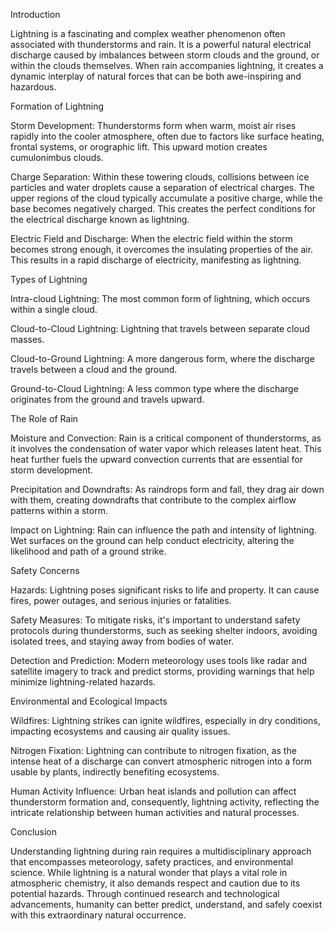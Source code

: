 Introduction

Lightning is a fascinating and complex weather phenomenon often associated with thunderstorms and rain. It is a powerful natural electrical discharge caused by imbalances between storm clouds and the ground, or within the clouds themselves. When rain accompanies lightning, it creates a dynamic interplay of natural forces that can be both awe-inspiring and hazardous.

Formation of Lightning

Storm Development: Thunderstorms form when warm, moist air rises rapidly into the cooler atmosphere, often due to factors like surface heating, frontal systems, or orographic lift. This upward motion creates cumulonimbus clouds.

Charge Separation: Within these towering clouds, collisions between ice particles and water droplets cause a separation of electrical charges. The upper regions of the cloud typically accumulate a positive charge, while the base becomes negatively charged. This creates the perfect conditions for the electrical discharge known as lightning.

Electric Field and Discharge: When the electric field within the storm becomes strong enough, it overcomes the insulating properties of the air. This results in a rapid discharge of electricity, manifesting as lightning.

Types of Lightning

Intra-cloud Lightning: The most common form of lightning, which occurs within a single cloud.

Cloud-to-Cloud Lightning: Lightning that travels between separate cloud masses.

Cloud-to-Ground Lightning: A more dangerous form, where the discharge travels between a cloud and the ground.

Ground-to-Cloud Lightning: A less common type where the discharge originates from the ground and travels upward.

The Role of Rain

Moisture and Convection: Rain is a critical component of thunderstorms, as it involves the condensation of water vapor which releases latent heat. This heat further fuels the upward convection currents that are essential for storm development.

Precipitation and Downdrafts: As raindrops form and fall, they drag air down with them, creating downdrafts that contribute to the complex airflow patterns within a storm.

Impact on Lightning: Rain can influence the path and intensity of lightning. Wet surfaces on the ground can help conduct electricity, altering the likelihood and path of a ground strike.

Safety Concerns

Hazards: Lightning poses significant risks to life and property. It can cause fires, power outages, and serious injuries or fatalities.

Safety Measures: To mitigate risks, it's important to understand safety protocols during thunderstorms, such as seeking shelter indoors, avoiding isolated trees, and staying away from bodies of water.

Detection and Prediction: Modern meteorology uses tools like radar and satellite imagery to track and predict storms, providing warnings that help minimize lightning-related hazards.

Environmental and Ecological Impacts

Wildfires: Lightning strikes can ignite wildfires, especially in dry conditions, impacting ecosystems and causing air quality issues.

Nitrogen Fixation: Lightning can contribute to nitrogen fixation, as the intense heat of a discharge can convert atmospheric nitrogen into a form usable by plants, indirectly benefiting ecosystems.

Human Activity Influence: Urban heat islands and pollution can affect thunderstorm formation and, consequently, lightning activity, reflecting the intricate relationship between human activities and natural processes.

Conclusion

Understanding lightning during rain requires a multidisciplinary approach that encompasses meteorology, safety practices, and environmental science. While lightning is a natural wonder that plays a vital role in atmospheric chemistry, it also demands respect and caution due to its potential hazards. Through continued research and technological advancements, humanity can better predict, understand, and safely coexist with this extraordinary natural occurrence.
